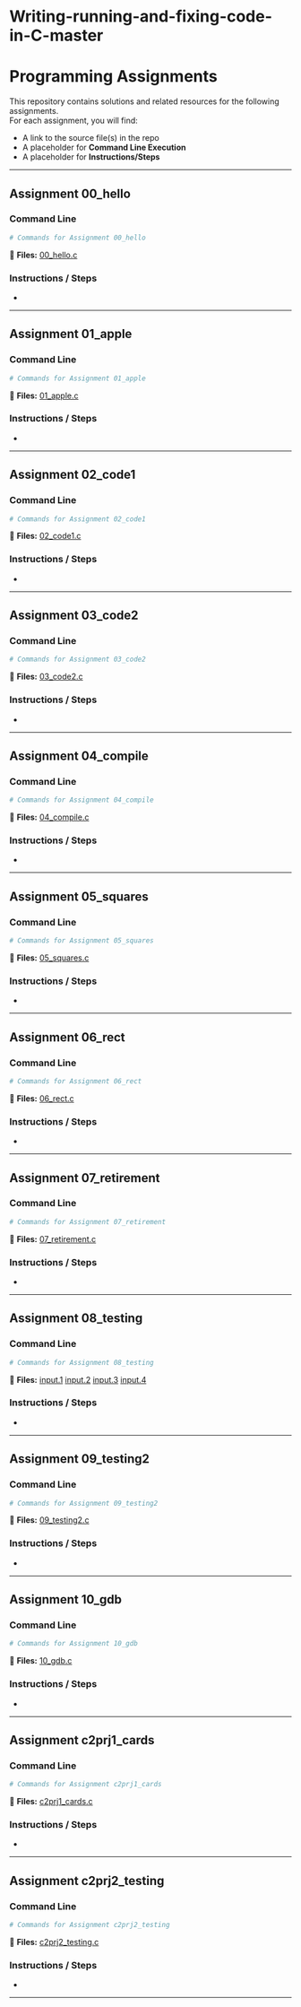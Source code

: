 # Writing-running-and-fixing-code-in-C-master
# Programming Assignments

This repository contains solutions and related resources for the following assignments.  
For each assignment, you will find:
- A link to the source file(s) in the repo
- A placeholder for **Command Line Execution**
- A placeholder for **Instructions/Steps**

---

## Assignment 00_hello


### Command Line
```bash
# Commands for Assignment 00_hello
```
📂 **Files:** [00_hello.c](https://github.com/Rohit-Jagadeesha/Writing-running-and-fixing-code-in-C-master/blob/d824ae2a87aeed829414a60b9e173521e1bfc8a4/Assignments/0hello.txt)  

### Instructions / Steps
- 

---

## Assignment 01_apple

### Command Line
```bash
# Commands for Assignment 01_apple
```
📂 **Files:** [01_apple.c](https://github.com/Rohit-Jagadeesha/Writing-running-and-fixing-code-in-C-master/blob/d824ae2a87aeed829414a60b9e173521e1bfc8a4/Assignments/01fruit.txt)  

### Instructions / Steps
- 

---

## Assignment 02_code1

### Command Line
```bash
# Commands for Assignment 02_code1
```
📂 **Files:** [02_code1.c](https://github.com/Rohit-Jagadeesha/Writing-running-and-fixing-code-in-C-master/blob/d824ae2a87aeed829414a60b9e173521e1bfc8a4/Assignments/02code1.c)  

### Instructions / Steps
- 

---

## Assignment 03_code2

### Command Line
```bash
# Commands for Assignment 03_code2
```
📂 **Files:** [03_code2.c](https://github.com/Rohit-Jagadeesha/Writing-running-and-fixing-code-in-C-master/blob/d824ae2a87aeed829414a60b9e173521e1bfc8a4/Assignments/03code2.c)

### Instructions / Steps
- 

---

## Assignment 04_compile

### Command Line
```bash
# Commands for Assignment 04_compile
```
📂 **Files:** [04_compile.c](https://github.com/Rohit-Jagadeesha/Writing-running-and-fixing-code-in-C-master/blob/d824ae2a87aeed829414a60b9e173521e1bfc8a4/Assignments/04hello.c)

### Instructions / Steps
- 

---

## Assignment 05_squares

### Command Line
```bash
# Commands for Assignment 05_squares
```
📂 **Files:** [05_squares.c](https://github.com/Rohit-Jagadeesha/Writing-running-and-fixing-code-in-C-master/blob/d824ae2a87aeed829414a60b9e173521e1bfc8a4/Assignments/05squares.c)

### Instructions / Steps
- 

---

## Assignment 06_rect

### Command Line
```bash
# Commands for Assignment 06_rect
```
📂 **Files:** [06_rect.c](https://github.com/Rohit-Jagadeesha/Writing-running-and-fixing-code-in-C-master/blob/d824ae2a87aeed829414a60b9e173521e1bfc8a4/Assignments/06rectangle.c) 

### Instructions / Steps
- 

---

## Assignment 07_retirement

### Command Line
```bash
# Commands for Assignment 07_retirement
```
📂 **Files:** [07_retirement.c](https://github.com/Rohit-Jagadeesha/Writing-running-and-fixing-code-in-C-master/blob/d824ae2a87aeed829414a60b9e173521e1bfc8a4/Assignments/07retirement.c)  

### Instructions / Steps
- 

---

## Assignment 08_testing

### Command Line
```bash
# Commands for Assignment 08_testing
```
📂 **Files:** [input.1](https://github.com/Rohit-Jagadeesha/Writing-running-and-fixing-code-in-C-master/blob/d824ae2a87aeed829414a60b9e173521e1bfc8a4/Assignments/08input.1) 
              [input.2](https://github.com/Rohit-Jagadeesha/Writing-running-and-fixing-code-in-C-master/blob/d824ae2a87aeed829414a60b9e173521e1bfc8a4/Assignments/08input.2.2) 
              [input.3](https://github.com/Rohit-Jagadeesha/Writing-running-and-fixing-code-in-C-master/blob/d824ae2a87aeed829414a60b9e173521e1bfc8a4/Assignments/08input.3) 
              [input.4](https://github.com/Rohit-Jagadeesha/Writing-running-and-fixing-code-in-C-master/blob/d824ae2a87aeed829414a60b9e173521e1bfc8a4/Assignments/08input.4) 

### Instructions / Steps
- 

---

## Assignment 09_testing2

### Command Line
```bash
# Commands for Assignment 09_testing2
```

📂 **Files:** [09_testing2.c](https://github.com/Rohit-Jagadeesha/Writing-running-and-fixing-code-in-C-master/blob/d824ae2a87aeed829414a60b9e173521e1bfc8a4/Assignments/09tests.txt)  

### Instructions / Steps
- 

---

## Assignment 10_gdb

### Command Line
```bash
# Commands for Assignment 10_gdb
```
📂 **Files:** [10_gdb.c](https://github.com/Rohit-Jagadeesha/Writing-running-and-fixing-code-in-C-master/blob/d824ae2a87aeed829414a60b9e173521e1bfc8a4/Assignments/10input.txt)  

### Instructions / Steps
- 

---

## Assignment c2prj1_cards

### Command Line
```bash
# Commands for Assignment c2prj1_cards
```

📂 **Files:** [c2prj1_cards.c](https://github.com/Rohit-Jagadeesha/Writing-running-and-fixing-code-in-C-master/blob/d824ae2a87aeed829414a60b9e173521e1bfc8a4/Assignments/prj1_cards.c)

### Instructions / Steps
- 

---

## Assignment c2prj2_testing

### Command Line
```bash
# Commands for Assignment c2prj2_testing
```
📂 **Files:** [c2prj2_testing.c](path/to/c2prj2_testing.c)  

### Instructions / Steps
- 

---
